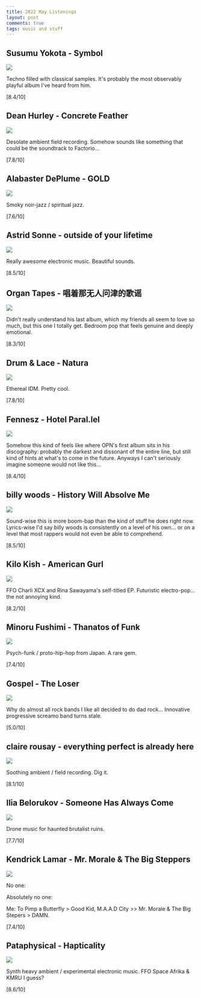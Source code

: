 ```yaml
---
title: 2022 May Listenings
layout: post
comments: true
tags: music and stuff
---
```


## Susumu Yokota - Symbol

  ![](https://f4.bcbits.com/img/a1699237270_16.jpg)

  Techno filled with classical samples. It's probably the most observably playful album I've heard from him.

  [8.4/10]

## Dean Hurley - Concrete Feather

  ![](https://f4.bcbits.com/img/a1160724861_16.jpg)

  Desolate ambient field recording. Somehow sounds like something that could be the soundtrack to Factorio...

  [7.8/10]

## Alabaster DePlume - GOLD

  ![](https://f4.bcbits.com/img/a2964482710_16.jpg)

  Smoky noir-jazz / spiritual jazz.

  [7.6/10]

## Astrid Sonne - outside of your lifetime

  ![](https://f4.bcbits.com/img/a2960452016_16.jpg)

  Really awesome electronic music. Beautiful sounds.

  [8.5/10]

## Organ Tapes - 唱着那无人问津的歌谣

  ![](https://f4.bcbits.com/img/a0064537726_16.jpg)

  Didn't really understand his last album, which my friends all seem to love so much, but this one I totally get. Bedroom pop that feels genuine and deeply emotional.

  [8.3/10]

## Drum & Lace - Natura

  ![](https://f4.bcbits.com/img/a0527733418_16.jpg)

  Ethereal IDM. Pretty cool.

  [7.8/10]

## Fennesz - Hotel Paral.lel

  ![](https://f4.bcbits.com/img/a0965009029_16.jpg)

  Somehow this kind of feels like where OPN's first album sits in his discography: probably the darkest and dissonant of the entire line, but still kind of hints at what's to come in the future. Anyways I can't seriously imagine someone would not like this...

  [8.4/10]

## billy woods - History Will Absolve Me

  ![](https://f4.bcbits.com/img/a3883781247_16.jpg)

  Sound-wise this is more boom-bap than the kind of stuff he does right now. Lyrics-wise I'd say billy woods is consistently on a level of his own... or on a level that most rappers would not even be able to comprehend.

  [8.5/10]

## Kilo Kish - American Gurl

  ![](https://i.scdn.co/image/ab67616d0000b273814ff2f53547f2930b7cb7f6)

  FFO Charli XCX and Rina Sawayama's self-titled EP. Futuristic electro-pop... the not annoying kind.

  [8.2/10]

## Minoru Fushimi - Thanatos of Funk

  ![](https://f4.bcbits.com/img/a2262826227_16.jpg)

  Psych-funk / proto-hip-hop from Japan. A rare gem.

  [7.4/10]

## Gospel - The Loser

  ![](https://f4.bcbits.com/img/a1281987747_16.jpg)

  Why do almost all rock bands I like all decided to do dad rock... Innovative progressive screamo band turns stale.

  [5.0/10]

## claire rousay - everything perfect is already here

  ![](https://f4.bcbits.com/img/a3632847398_16.jpg)

  Soothing ambient / field recording. Dig it.

  [8.1/10]

## Ilia Belorukov - Someone Has Always Come

  ![](https://f4.bcbits.com/img/a3575182657_16.jpg)

  Drone music for haunted brutalist ruins.

  [7.7/10]

## Kendrick Lamar - Mr. Morale & The Big Steppers

  ![](https://i.kfs.io/album/global/172948165,1v1/fit/500x500.jpg)

  No one:
  
  Absolutely no one:

  Me: To Pimp a Butterfly > Good Kid, M.A.A.D City >> Mr. Morale & The Big Stepers > DAMN.

  [7.4/10]

## Pataphysical - Hapticality

  ![](https://f4.bcbits.com/img/a4249288100_16.jpg)

  Synth heavy ambient / experimental electronic music. FFO Space Afrika & KMRU I guess?

  [8.6/10]
